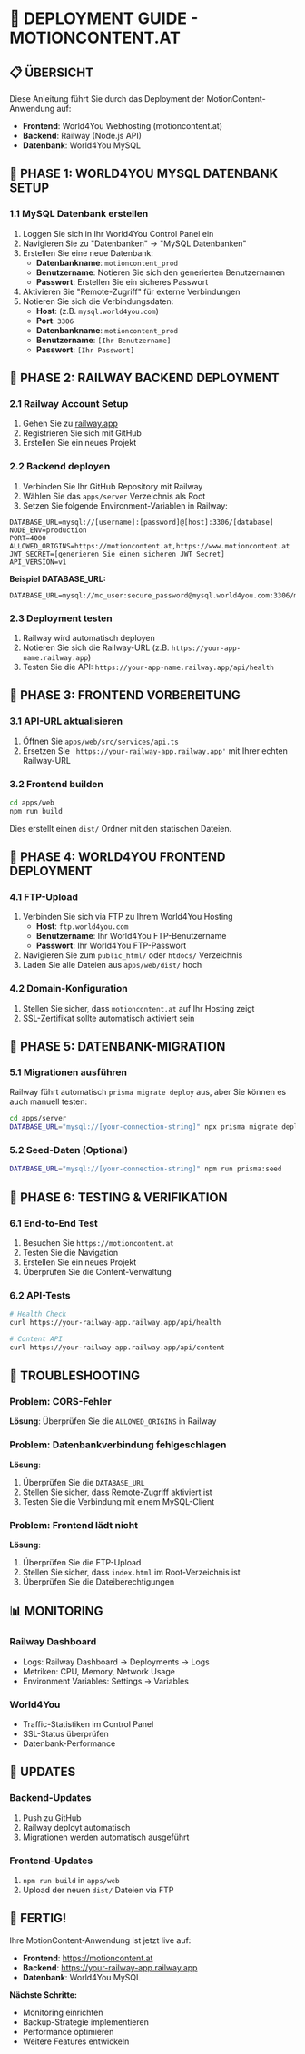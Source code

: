 # 🚀 DEPLOYMENT GUIDE - MOTIONCONTENT.AT

## 📋 ÜBERSICHT

Diese Anleitung führt Sie durch das Deployment der MotionContent-Anwendung auf:
- **Frontend**: World4You Webhosting (motioncontent.at)
- **Backend**: Railway (Node.js API)
- **Datenbank**: World4You MySQL

## 🎯 PHASE 1: WORLD4YOU MYSQL DATENBANK SETUP

### 1.1 MySQL Datenbank erstellen
1. Loggen Sie sich in Ihr World4You Control Panel ein
2. Navigieren Sie zu "Datenbanken" → "MySQL Datenbanken"
3. Erstellen Sie eine neue Datenbank:
   - **Datenbankname**: `motioncontent_prod`
   - **Benutzername**: Notieren Sie sich den generierten Benutzernamen
   - **Passwort**: Erstellen Sie ein sicheres Passwort
4. Aktivieren Sie "Remote-Zugriff" für externe Verbindungen
5. Notieren Sie sich die Verbindungsdaten:
   - **Host**: (z.B. `mysql.world4you.com`)
   - **Port**: `3306`
   - **Datenbankname**: `motioncontent_prod`
   - **Benutzername**: `[Ihr Benutzername]`
   - **Passwort**: `[Ihr Passwort]`

## 🎯 PHASE 2: RAILWAY BACKEND DEPLOYMENT

### 2.1 Railway Account Setup
1. Gehen Sie zu [railway.app](https://railway.app)
2. Registrieren Sie sich mit GitHub
3. Erstellen Sie ein neues Projekt

### 2.2 Backend deployen
1. Verbinden Sie Ihr GitHub Repository mit Railway
2. Wählen Sie das `apps/server` Verzeichnis als Root
3. Setzen Sie folgende Environment-Variablen in Railway:

```env
DATABASE_URL=mysql://[username]:[password]@[host]:3306/[database]
NODE_ENV=production
PORT=4000
ALLOWED_ORIGINS=https://motioncontent.at,https://www.motioncontent.at
JWT_SECRET=[generieren Sie einen sicheren JWT Secret]
API_VERSION=v1
```

**Beispiel DATABASE_URL:**
```
DATABASE_URL=mysql://mc_user:secure_password@mysql.world4you.com:3306/motioncontent_prod
```

### 2.3 Deployment testen
1. Railway wird automatisch deployen
2. Notieren Sie sich die Railway-URL (z.B. `https://your-app-name.railway.app`)
3. Testen Sie die API: `https://your-app-name.railway.app/api/health`

## 🎯 PHASE 3: FRONTEND VORBEREITUNG

### 3.1 API-URL aktualisieren
1. Öffnen Sie `apps/web/src/services/api.ts`
2. Ersetzen Sie `'https://your-railway-app.railway.app'` mit Ihrer echten Railway-URL

### 3.2 Frontend builden
```bash
cd apps/web
npm run build
```

Dies erstellt einen `dist/` Ordner mit den statischen Dateien.

## 🎯 PHASE 4: WORLD4YOU FRONTEND DEPLOYMENT

### 4.1 FTP-Upload
1. Verbinden Sie sich via FTP zu Ihrem World4You Hosting
   - **Host**: `ftp.world4you.com`
   - **Benutzername**: Ihr World4You FTP-Benutzername
   - **Passwort**: Ihr World4You FTP-Passwort
2. Navigieren Sie zum `public_html/` oder `htdocs/` Verzeichnis
3. Laden Sie alle Dateien aus `apps/web/dist/` hoch

### 4.2 Domain-Konfiguration
1. Stellen Sie sicher, dass `motioncontent.at` auf Ihr Hosting zeigt
2. SSL-Zertifikat sollte automatisch aktiviert sein

## 🎯 PHASE 5: DATENBANK-MIGRATION

### 5.1 Migrationen ausführen
Railway führt automatisch `prisma migrate deploy` aus, aber Sie können es auch manuell testen:

```bash
cd apps/server
DATABASE_URL="mysql://[your-connection-string]" npx prisma migrate deploy
```

### 5.2 Seed-Daten (Optional)
```bash
DATABASE_URL="mysql://[your-connection-string]" npm run prisma:seed
```

## 🎯 PHASE 6: TESTING & VERIFIKATION

### 6.1 End-to-End Test
1. Besuchen Sie `https://motioncontent.at`
2. Testen Sie die Navigation
3. Erstellen Sie ein neues Projekt
4. Überprüfen Sie die Content-Verwaltung

### 6.2 API-Tests
```bash
# Health Check
curl https://your-railway-app.railway.app/api/health

# Content API
curl https://your-railway-app.railway.app/api/content
```

## 🔧 TROUBLESHOOTING

### Problem: CORS-Fehler
**Lösung**: Überprüfen Sie die `ALLOWED_ORIGINS` in Railway

### Problem: Datenbankverbindung fehlgeschlagen
**Lösung**: 
1. Überprüfen Sie die `DATABASE_URL`
2. Stellen Sie sicher, dass Remote-Zugriff aktiviert ist
3. Testen Sie die Verbindung mit einem MySQL-Client

### Problem: Frontend lädt nicht
**Lösung**:
1. Überprüfen Sie die FTP-Upload
2. Stellen Sie sicher, dass `index.html` im Root-Verzeichnis ist
3. Überprüfen Sie die Dateiberechtigungen

## 📊 MONITORING

### Railway Dashboard
- Logs: Railway Dashboard → Deployments → Logs
- Metriken: CPU, Memory, Network Usage
- Environment Variables: Settings → Variables

### World4You
- Traffic-Statistiken im Control Panel
- SSL-Status überprüfen
- Datenbank-Performance

## 🔄 UPDATES

### Backend-Updates
1. Push zu GitHub
2. Railway deployt automatisch
3. Migrationen werden automatisch ausgeführt

### Frontend-Updates
1. `npm run build` in `apps/web`
2. Upload der neuen `dist/` Dateien via FTP

## 🎉 FERTIG!

Ihre MotionContent-Anwendung ist jetzt live auf:
- **Frontend**: https://motioncontent.at
- **Backend**: https://your-railway-app.railway.app
- **Datenbank**: World4You MySQL

**Nächste Schritte:**
- Monitoring einrichten
- Backup-Strategie implementieren
- Performance optimieren
- Weitere Features entwickeln
